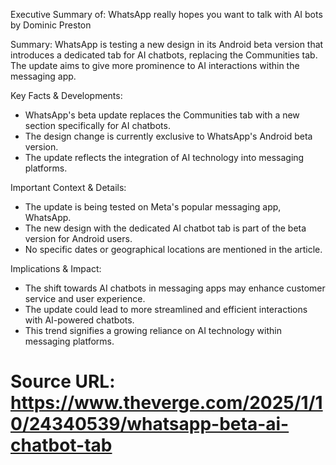 
Executive Summary of: WhatsApp really hopes you want to talk with AI bots by Dominic Preston

Summary:
WhatsApp is testing a new design in its Android beta version that introduces a dedicated tab for AI chatbots, replacing the Communities tab. The update aims to give more prominence to AI interactions within the messaging app.

Key Facts & Developments:
- WhatsApp's beta update replaces the Communities tab with a new section specifically for AI chatbots.
- The design change is currently exclusive to WhatsApp's Android beta version.
- The update reflects the integration of AI technology into messaging platforms.

Important Context & Details:
- The update is being tested on Meta's popular messaging app, WhatsApp.
- The new design with the dedicated AI chatbot tab is part of the beta version for Android users.
- No specific dates or geographical locations are mentioned in the article.

Implications & Impact:
- The shift towards AI chatbots in messaging apps may enhance customer service and user experience.
- The update could lead to more streamlined and efficient interactions with AI-powered chatbots.
- This trend signifies a growing reliance on AI technology within messaging platforms.

Source URL: https://www.theverge.com/2025/1/10/24340539/whatsapp-beta-ai-chatbot-tab
==================================================
